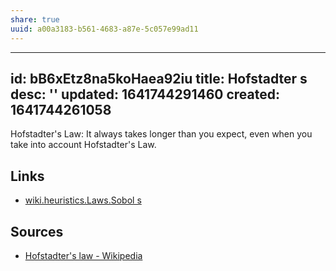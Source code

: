 ```yaml
---
share: true
uuid: a00a3183-b561-4683-a87e-5c057e99ad11
---
```

---
id: bB6xEtz8na5koHaea92iu
title: Hofstadter s
desc: ''
updated: 1641744291460
created: 1641744261058
---

Hofstadter's Law: It always takes longer than you expect, even when you take into account Hofstadter's Law.


## Links

* [wiki.heuristics.Laws.Sobol s](/undefined)

## Sources

* [Hofstadter's law - Wikipedia](https://en.wikipedia.org/wiki/Hofstadter%27s_law)
